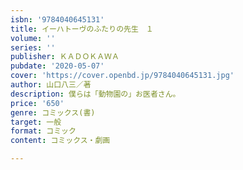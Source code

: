 ```yaml
---
isbn: '9784040645131'
title: イーハトーヴのふたりの先生　１
volume: ''
series: ''
publisher: ＫＡＤＯＫＡＷＡ
pubdate: '2020-05-07'
cover: 'https://cover.openbd.jp/9784040645131.jpg'
author: 山口八三／著
description: 僕らは「動物園の」お医者さん。
price: '650'
genre: コミックス(書)
target: 一般
format: コミック
content: コミックス・劇画

---
```

